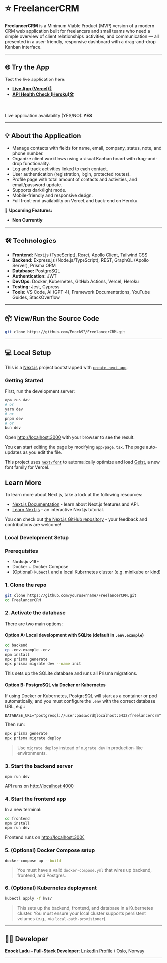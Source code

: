 # ⭐ FreelancerCRM

**FreelancerCRM** is a Minimum Viable Product (MVP) version of a modern CRM web application built for freelancers and small teams who need a simple overview of client relationships, activities, and communication — all presented in a user-friendly, responsive dashboard with a drag-and-drop Kanban interface.

---

## 🌐 Try the App

Test the live application here: 
- **[Live App (Vercel)🚀](https://freelancercrm-deployment.vercel.app)**
- **[API Health Check (Heroku)🛠️](https://freelancercrm-backend-838d0cf51a08.herokuapp.com/api/health)**

<br>

Live application availability (YES/NO): **YES**

---

## 💡 About the Application

- Manage contacts with fields for name, email, company, status, note, and phone number.
- Organize client workflows using a visual Kanban board with drag-and-drop functionality.
- Log and track activities linked to each contact.
- User authentication (registration, login, protected routes).
- Profile page with total amount of contacts and activities, and email/password update.
- Supports dark/light mode.
- Mobile-friendly and responsive design.
- Full front-end availability on Vercel, and back-end on Heroku.

🙏 **Upcoming Features:**
- **Non Currently**

---

## 🛠️ Technologies

- **Frontend:** Next.js (TypeScript), React, Apollo Client, Tailwind CSS
- **Backend:** Express.js (Node.js/TypeScript), REST, GraphQL (Apollo Server), Prisma ORM
- **Database:** PostgreSQL
- **Authentication:** JWT
- **DevOps:** Docker, Kubernetes, GitHub Actions, Vercel, Heroku
- **Testing:** Jest, Cypress
- **Tools:** VS Code, AI (GPT-4), Framework Documentations, YouTube Guides, StackOverflow

---

## 📦 View/Run the Source Code

```sh
git clone https://github.com/Enock97/FreelancerCRM.git
```

---

## 💻 Local Setup

This is a [Next.js](https://nextjs.org) project bootstrapped with [`create-next-app`](https://nextjs.org/docs/app/api-reference/cli/create-next-app).

### Getting Started

First, run the development server:

```bash
npm run dev
# or
yarn dev
# or
pnpm dev
# or
bun dev
```

Open [http://localhost:3000](http://localhost:3000) with your browser to see the result.

You can start editing the page by modifying `app/page.tsx`. The page auto-updates as you edit the file.

This project uses [`next/font`](https://nextjs.org/docs/app/building-your-application/optimizing/fonts) to automatically optimize and load [Geist](https://vercel.com/font), a new font family for Vercel.

## Learn More

To learn more about Next.js, take a look at the following resources:

- [Next.js Documentation](https://nextjs.org/docs) - learn about Next.js features and API.
- [Learn Next.js](https://nextjs.org/learn) - an interactive Next.js tutorial.

You can check out [the Next.js GitHub repository](https://github.com/vercel/next.js/) - your feedback and contributions are welcome!

### Local Development Setup

### Prerequisites

- Node.js v18+
- Docker + Docker Compose
- (Optional) `kubectl` and a local Kubernetes cluster (e.g. minikube or kind)

### 1. Clone the repo

```bash
git clone https://github.com/yourusername/FreelancerCRM.git
cd FreelancerCRM
```

### 2. Activate the database

There are two main options:

#### Option A: Local development with SQLite (default in `.env.example`)

```bash
cd backend
cp .env.example .env
npm install
npx prisma generate
npx prisma migrate dev --name init
```

This sets up the SQLite database and runs all Prisma migrations.

#### Option B: PostgreSQL via Docker or Kubernetes

If using Docker or Kubernetes, PostgreSQL will start as a container or pod automatically, and you must configure the `.env` with the correct database URL, e.g.:

```
DATABASE_URL="postgresql://user:password@localhost:5432/freelancercrm"
```

Then run:

```bash
npx prisma generate
npx prisma migrate deploy
```

> Use `migrate deploy` instead of `migrate dev` in production-like environments.

### 3. Start the backend server

```bash
npm run dev
```

API runs on [http://localhost:4000](http://localhost:4000)

### 4. Start the frontend app

In a new terminal:

```bash
cd frontend
npm install
npm run dev
```

Frontend runs on [http://localhost:3000](http://localhost:3000)

### 5. (Optional) Docker Compose setup

```bash
docker-compose up --build
```

> You must have a valid `docker-compose.yml` that wires up backend, frontend, and Postgres.

### 6. (Optional) Kubernetes deployment

```bash
kubectl apply -f k8s/
```

> This sets up the backend, frontend, and database in a Kubernetes cluster. You must ensure your local cluster supports persistent volumes (e.g., via `local-path-provisioner`).

---


## 👨‍💻 Developer

**Enock Ladu – Full-Stack Developer**: [LinkedIn Profile](https://www.linkedin.com/in/enock-ladu-b56b0724b/) / Oslo, Norway

---
